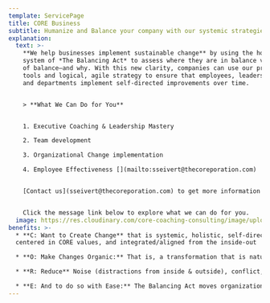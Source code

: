 ```yaml
---
template: ServicePage
title: CORE Business
subtitle: Humanize and Balance your company with our systemic strategies for success
explanation:
  text: >-
    **We help businesses implement sustainable change** by using the holistic
    system of *The Balancing Act* to assess where they are in balance versus out
    of balance—and why. With this new clarity, companies can use our pragmatic
    tools and logical, agile strategy to ensure that employees, leaders, teams,
    and departments implement self-directed improvements over time.


    > **What We Can Do for You**


    1. Executive Coaching & Leadership Mastery

    2. Team development

    3. Organizational Change implementation

    4. Employee Effectiveness [](mailto:sseivert@thecoreporation.com)


    [Contact us](sseivert@thecoreporation.com) to get more information about powerfully transforming your company from the CORE. We offer one-on-one executive coaching, leadership consultations, plus excellent business seminars that are guaranteed to increase productivity, reduce on-the-job stress, eliminate resistance and procrastination for tackling difficult tasks, and encourage every person, at every level of the company, to take full responsibility for outcomes.


    Click the message link below to explore what we can do for you.
  image: https://res.cloudinary.com/core-coaching-consulting/image/upload/v1629577636/BusinessPage_for_Website_bwrwyb.jpg
benefits: >-
  * **C: Want to Create Change** that is systemic, holistic, self-directed,
  centered in CORE values, and integrated/aligned from the inside-out

  * **O: Make Changes Organic:** That is, a transformation that is natural, easy-to-understand, and based on principles that have historically proven effective for individuals, leaders, teams & organizations

  * **R: Reduce** Noise (distractions from inside & outside), conflict, stress, second-guessing, wasted effort, long-standing obstacles & avoidable self-sabotage.

  * **E: And to do so with Ease:** The Balancing Act moves organizations, teams, and leaders from unease or disease into lasting Ease, Flow, Synergy--and sets the direction of an upward evolutionary spiral.
---
```

